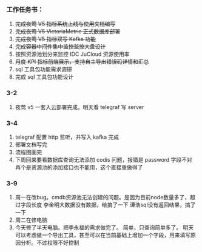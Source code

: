 ### 工作任务书：

1. ~~完成夜莺 V5 指标系统上线与使用文档编写~~
2. ~~完成夜莺 V5 VictoriaMetric 正式数据库部署~~
3. ~~完成夜莺 V5 指标双写 Kafka 功能~~
4. ~~完成容器中间件集中监控监控大盘设计~~
5. 按照资源池划分来监控 IDC JuCloud 资源使用率
6. ~~月度 KPI 指标前端展示，支持自主导出错误码详情和汇总~~
7. sql 工具包功能需求调研
8. 完成 sql 工具包功能设计

### 3-2

1. 夜莺 v5 一套入云部署完成。明天看 telegraf 写 server

### 3-4

1. telegraf 配置 http 监听，并写入 kafka 完成
2. 部署文档写完
3. 流程图画完
4. 下周回来要看数据库查询无法添加 codis 问题，报错是 password 字段不对
   再个是资源池的添加接口也不能用，这个直接重做得了

### 3-9

1. 周一在改bug。cmdb资源池无法创建的问题。是因为目前node数量多了，超过字段长度
李金明大数据没有数据，给搞了一下
谭浩sql没有返回结果，搞了一下
2. 周二在修电脑
3. 今天修了半天电脑。把李永福的需求做完了。
简单，只查询简单多了。
明天可以考虑做一个导出工具，甚至可以在当前基础上增加一个字段，用来填写原因分析。不过权限不好控制
